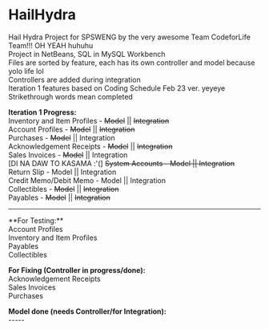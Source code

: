 # HailHydra
Hail Hydra Project for SPSWENG by the very awesome Team CodeforLife Team!!! OH YEAH huhuhu <br>
Project in NetBeans, SQL in MySQL Workbench <br>
Files are sorted by feature, each has its own controller and model because yolo life lol <br>
Controllers are added during integration <br>
Iteration 1 features based on Coding Schedule Feb 23 ver. yeyeye <br>
Strikethrough words mean completed <br>

**Iteration 1 Progress:** <br>
Inventory and Item Profiles - ~~Model~~ || ~~Integration~~ <br>
Account Profiles - ~~Model~~ || ~~Integration~~ <br>
Purchases - ~~Model~~ || Integration <br>
Acknowledgement Receipts - ~~Model~~ || ~~Integration~~ <br>
Sales Invoices - ~~Model~~ || Integration <br>
[DI NA DAW TO KASAMA :'(] ~~System Accounts - Model || Integration~~ <br>
Return Slip - Model || Integration <br>
Credit Memo/Debit Memo - Model || Integration <br>
Collectibles - ~~Model~~ || ~~Integration~~ <br>
Payables - ~~Model~~ || ~~Integration~~ <br>

<hr>
**For Testing:** <br>
Account Profiles <br>
Inventory and Item Profiles <br>
Payables <br>
Collectibles <br>

**For Fixing (Controller in progress/done):** <br>
Acknowledgement Receipts <br>
Sales Invoices <br>
Purchases <br>

**Model done (needs Controller/for Integration):** <br>
-----<br>
